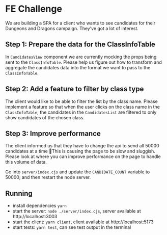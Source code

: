 # FE Challenge

We are building a SPA for a client who wants to see candidates for their Dungeons and Dragons campaign. They’ve got a lot of interest.

## Step 1: Prepare the data for the ClassInfoTable

In `CandidatesView` component we are currently mocking the props being sent to the `ClassInfoTable`. Please help us figure out how to transform and aggregate the candidates data into the format we want to pass to the `ClassInfoTable`. 

## Step 2: Add a feature to filter by class type

The client would like to be able to filter the list by the class name. Please implement a feature so that when the user clicks on the class name in the `ClassInfoTable`; the candidates in the `CandidatesList` are filtered to only show candidates of the chosen class.

## Step 3: Improve performance

The client informed us that they have to change the api to send all 50000 candidates at a time 🤦This is causing the page to be slow and sluggish. Please look at where you can improve performance on the page to handle this volume of data.

Go into `server/index.cjs` and update the `CANDIDATE_COUNT` variable to 50000; and then restart the node server.

## Running
- install dependencies `yarn`
- start the server: `node ./server/index.cjs`, server available at http://localhost:3003
- start the client: `yarn client`, client available at http://localhost:5173
- start tests: `yarn test`, can see test output in the terminal
